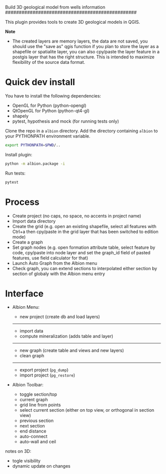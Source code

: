 Build 3D geological model from wells information
################################################

This plugin provides tools to create 3D geological models in QGIS.

**Note** 
  - The created layers are memory layers, the data are not saved, you should use the "save as" qgis function if you plan to store the layer as a shapefile or spatialite layer, you can also cpy/paste the layer feature in a postgis layer that has the right structure. This is intended to maximize flexibility of the source data format.

Quick dev install
=================

You have to install the following dependencies:

  - OpenGL for Python (python-opengl)
  - QtOpenGL for Python (python-qt4-gl)
  - shapely
  - pytest, hypothesis and mock (for running tests only)

Clone the repo in a `albion` directory. Add the directory containing `albion` to your PYTHONPATH environment variable.

```sh
export PYTHONPATH=$PWD/..
```

Install plugin:
```sh
python -m albion.package -i
```

Run tests:
```sh
pytest
```


Process
=======

- Create project (no caps, no space, no accents in project name)
- Import data directory
- Create the grid (e.g. open an existing shapefile, select all features with Ctrl+a then cpy/paste in the grid layer that has been switched to edition mode)
- Create a graph
- Set graph nodes (e.g. open formation attribute table, select feature by code, cpy/paste into node layer and set the graph_id field of pasted features, use field calculator for that)
- Launch Auto Graph from the Albion menu
- Check graph, you can extend sections to interpolated either section by section of globaly with the Albion menu entry


Interface
=========

- Albion Menu: 
    - new project (create db and load layers)
    - --
    - import data
    - compute mineralization (adds table and layer)
    - --
    - new graph (create table and views and new layers)
    - clean graph
    - --
    - export project (`pg_dump`)
    - import project (`pg_restore`)

- Albion Toolbar:
    - toggle section/top
    - current graph
    - grid line from points
    - select current section (either on top view, or orthogonal in section view)
    - previous section
    - next section
    - end distance
    - auto-connect
    - auto-wall and ceil 

notes on 3D:
- togle visibility
- dynamic update on changes
